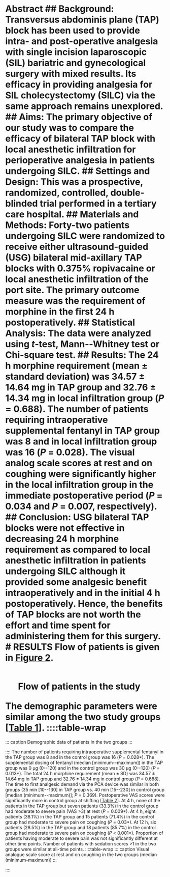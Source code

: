 # Abstract ## Background: Transversus abdominis plane (TAP) block has been used to provide intra- and post-operative analgesia with single incision laparoscopic (SIL) bariatric and gynecological surgery with mixed results. Its efficacy in providing analgesia for SIL cholecystectomy (SILC) via the same approach remains unexplored. ## Aims: The primary objective of our study was to compare the efficacy of bilateral TAP block with local anesthetic infiltration for perioperative analgesia in patients undergoing SILC. ## Settings and Design: This was a prospective, randomized, controlled, double-blinded trial performed in a tertiary care hospital. ## Materials and Methods: Forty-two patients undergoing SILC were randomized to receive either ultrasound-guided (USG) bilateral mid-axillary TAP blocks with 0.375% ropivacaine or local anesthetic infiltration of the port site. The primary outcome measure was the requirement of morphine in the first 24 h postoperatively. ## Statistical Analysis: The data were analyzed using *t*-test, Mann--Whitney test or Chi-square test. ## Results: The 24 h morphine requirement (mean ± standard deviation) was 34.57 ± 14.64 mg in TAP group and 32.76 ± 14.34 mg in local infiltration group (*P* = 0.688). The number of patients requiring intraoperative supplemental fentanyl in TAP group was 8 and in local infiltration group was 16 (*P* = 0.028). The visual analog scale scores at rest and on coughing were significantly higher in the local infiltration group in the immediate postoperative period (*P* = 0.034 and *P* = 0.007, respectively). ## Conclusion: USG bilateral TAP blocks were not effective in decreasing 24 h morphine requirement as compared to local anesthetic infiltration in patients undergoing SILC although it provided some analgesic benefit intraoperatively and in the initial 4 h postoperatively. Hence, the benefits of TAP blocks are not worth the effort and time spent for administering them for this surgery. # RESULTS Flow of patients is given in [Figure 2](#). <figure> <p><img src="" /></p> <figcaption>Flow of patients in the study</figcaption> </figure> The demographic parameters were similar among the two study groups [[Table 1](#)]. ::::table-wrap
::: caption
Demographic data of patients in the two groups
:::

![]():::: The number of patients requiring intraoperative supplemental fentanyl in the TAP group was 8 and in the control group was 16 (*P* = 0.028*). The supplemental dosing of fentanyl (median [minimum--maximum]) in the TAP group was 0 µg (0--120) and in the control group was 30 µg (0--120) (*P* = 0.013*). The total 24 h morphine requirement (mean ± SD) was 34.57 ± 14.64 mg in TAP group and 32.76 ± 14.34 mg in control group (*P* = 0.688). The time to first analgesic demand via the PCA device was similar in both groups (35 min [10--130] in TAP group vs. 40 min [15--230] in control group [median (minimum--maximum)]; *P* = 0.369). Postoperative VAS scores were significantly more in control group at shifting [[Table 2](#)]. At 4 h, none of the patients in the TAP group but seven patients (33.3%) in the control group had moderate to severe pain (VAS >3) at rest (*P* = 0.009*). At 4 h, eight patients (38.1%) in the TAP group and 15 patients (71.4%) in the control group had moderate to severe pain on coughing (*P* = 0.03*). At 12 h, six patients (28.5%) in the TAP group and 18 patients (85.7%) in the control group had moderate to severe pain on coughing (*P* < 0.001*). Proportion of patients having moderate to severe pain was not significantly different at other time points. Number of patients with sedation scores >1 in the two groups were similar at all-time points. ::::table-wrap
::: caption
Visual analogue scale score at rest and on coughing in the two groups
(median (minimum-maximum))
:::

![]():::: 